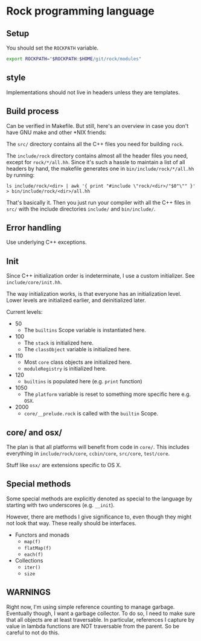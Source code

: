 # Rock programming language

## Setup

You should set the `ROCKPATH` variable.

```sh
export ROCKPATH="$ROCKPATH:$HOME/git/rock/modules"
```

## style

Implementations should not live in headers unless they are templates.

## Build process

Can be verified in Makefile. But still, here's an overview in case you don't have GNU make and other \*NIX friends:

The `src/` directory contains all the C++ files you need for building `rock`.

The `include/rock` directory contains almost all the header files you need, except for `rock/*/all.hh`. Since it's such a hassle to maintain a list of all headers by hand, the makefile generates one in `bin/include/rock/*/all.hh` by running:

    ls include/rock/<dir> | awk '{ print "#include \"rock/<dir>/"$0"\"" }' > bin/include/rock/<dir>/all.hh

That's basically it. Then you just run your compiler with all the C++ files in `src/` with the include directories `include/` and `bin/include/`.

## Error handling

Use underlying C++ exceptions.

## Init

Since C++ initialization order is indeterminate, I use a custom initializer. See `include/core/init.hh`.

The way initialization works, is that everyone has an initialization level. Lower levels are initialized earlier, and deinitialized later.

Current levels:

  * 50
    - The `builtins` Scope variable is instantiated here.
  * 100
    - The `stack` is initialized here.
    - The `classObject` variable is initialized here.
  * 110
    - Most `core` class objects are initialized here.
    - `moduleRegistry` is initialized here.
  * 120
    - `builtins` is populated here (e.g. `print` function)
  * 1050
    - The `platform` variable is reset to something more specific here
      e.g. `OSX`.
  * 2000
    - `core/__prelude.rock` is called with the `builtin` Scope.

## core/ and osx/

The plan is that all platforms will benefit from code in `core/`. This includes everything in `include/rock/core`, `ccbin/core`, `src/core`, `test/core`.

Stuff like `osx/` are extensions specific to OS X.

## Special methods

Some special methods are explicitly denoted as special to the language by starting with two underscores (e.g. `__init`).

However, there are methods I give significance to, even though they might not look that way. These really should be interfaces.

  - Functors and monads
    - `map(f)`
    - `flatMap(f)`
    - `each(f)`
  - Collections
    - `iter()`
    - `size`

## WARNINGS

Right now, I'm using simple reference counting to manage garbage. Eventually though, I want a garbage collector. To do so, I need to make sure that all objects are at least traversable. In particular, references I capture by value in lambda functions are NOT traversable from the parent. So be careful to not do this.
